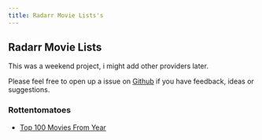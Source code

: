```yaml
---
title: Radarr Movie Lists's
---
```


## Radarr Movie Lists

This was a weekend project, i might add other providers later. 

Please feel free to open up a issue on [Github](https://github.com/silentdot/rottentomatoes_radarr_lists/issues/new) if you have feedback, ideas or suggestions.

### Rottentomatoes
- [Top 100 Movies From Year](https://silentdot.github.io/rottentomatoes_radarr_lists/top_100_movies_from/)
